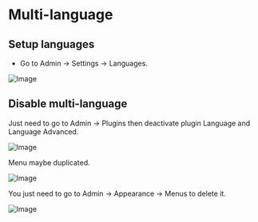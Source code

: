 # Multi-language

## Setup languages

- Go to Admin -> Settings -> Languages.

![Image](https://live.staticflickr.com/65535/51302148909_0d273d1ccd_b.jpg)

## Disable multi-language

Just need to go to Admin -> Plugins then deactivate plugin Language and Language Advanced.

![Image](https://live.staticflickr.com/65535/51302449885_0f360693b9_b.jpg)

Menu maybe duplicated.

![Image](https://live.staticflickr.com/65535/51301436311_fde7530ef5_b.jpg)

You just need to go to Admin -> Appearance -> Menus to delete it.

![Image](https://live.staticflickr.com/65535/51302452275_970554570d_b.jpg)
